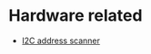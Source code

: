 
# Hardware related

- [I2C address scanner](https://raw.githubusercontent.com/RuiSantosdotme/Random-Nerd-Tutorials/master/Projects/LCD_I2C/I2C_Scanner.ino)
